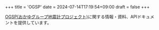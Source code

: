 +++
title = 'OGSP'
date = 2024-07-14T17:19:54+09:00
draft = false
+++

[OGSP(おかゆグループ地震計プロジェクト)](/seismometer)に関する情報・資料、APIドキュメントを提供しています。

